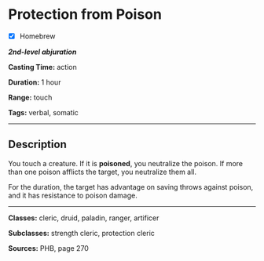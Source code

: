 # Protection from Poison

- [x] Homebrew

***2nd-level abjuration***

**Casting Time:** action

**Duration:** 1 hour

**Range:** touch

**Tags:** verbal, somatic

---

## Description
You touch a creature. If it is **poisoned**, you neutralize the poison. If more than one poison afflicts the target, you neutralize them all.

For the duration, the target has advantage on saving throws against poison, and it has resistance to poison damage.

---

**Classes:** cleric, druid, paladin, ranger, artificer

**Subclasses:** strength cleric, protection cleric

**Sources:** PHB, page 270
